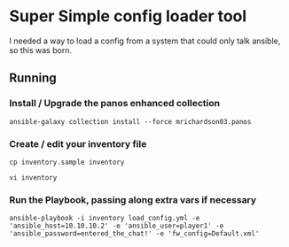 # Super Simple config loader tool

I needed a way to load a config from a system that could only talk
ansible, so this was born.

## Running


### Install / Upgrade the panos enhanced collection

`ansible-galaxy collection install --force mrichardson03.panos`

### Create / edit  your inventory file

`cp inventory.sample inventory`

`vi inventory`


### Run the Playbook, passing along extra vars if necessary

`ansible-playbook -i inventory load_config.yml -e 'ansible_host=10.10.10.2' -e 'ansible_user=player1' -e 'ansible_password=entered_the_chat!' -e 'fw_config=Default.xml'`
